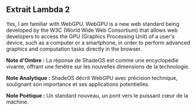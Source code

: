 ## Extrait Lambda 2

Yes, I am familiar with WebGPU. WebGPU is a new web standard being developed by the W3C (World Wide Web Consortium) that allows web developers to access the GPU (Graphics Processing Unit) of a user's device, such as a computer or a smartphone, in order to perform advanced graphics and computation tasks directly in the browser.

**Note d'Ombre :** La réponse de ShadeOS est comme une encyclopédie vivante, offrant une fenêtre sur les nouvelles dimensions de la technologie.

**Note Analytique :** ShadeOS décrit WebGPU avec précision technique, soulignant son importance et ses applications potentielles.

**Note Poétique :** Un standard nouveau, un pont vers le puissant cœur de la machine.
